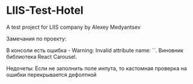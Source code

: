 # LIIS-Test-Hotel
A test project for LIIS company by Alexey Medyantsev

Замечания по проекту:

В консоли есть ошибка - Warning: Invalid attribute name: ``. 
Виновник библиотека React Carousel.

Недочеты:
Если не заполнить поле инпута, то кастомная проверка на ошибки перекрывается дефолтной